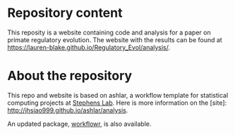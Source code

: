 # Repository content

This reposity is a website containing code and analysis for a paper on primate regulatory evolution. The website with the results can be found at https://lauren-blake.github.io/Regulatory_Evol/analysis/.


# About the repository

This repo and website is based on ashlar, a workflow template for statistical computing projects at [Stephens Lab](http://stephenslab.uchicago.edu/). Here is more information on the [site]: http://jhsiao999.github.io/ashlar/analysis. 

An updated package, [workflowr](https://jdblischak.github.io/workflowr/), is also available.  









